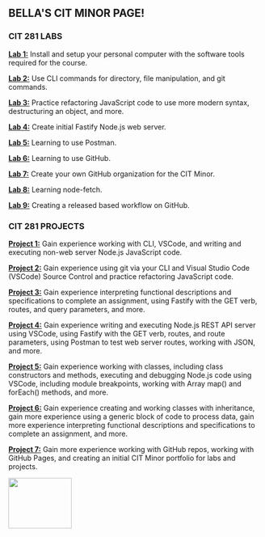 ## BELLA'S CIT MINOR PAGE! 


### CIT 281 LABS

**[Lab 1:](https://pages.github.com/)**
Install and setup your personal computer with the software tools required for the course.

**[Lab 2:](https://pages.github.com/)**
Use CLI commands for directory, file manipulation, and git commands.


**[Lab 3:](https://pages.github.com/)**
Practice refactoring JavaScript code to use more modern syntax, destructuring an object, and more.

**[Lab 4:](https://pages.github.com/)**
Create initial Fastify Node.js web server.

**[Lab 5:](https://pages.github.com/)**
Learning to use Postman.

**[Lab 6:](https://pages.github.com/)**
Learning to use GitHub.

**[Lab 7:](https://pages.github.com/)**
Create your own GitHub organization for the CIT Minor.

**[Lab 8:](https://pages.github.com/)**
Learning node-fetch. 

**[Lab 9:](https://pages.github.com/)**
Creating a released based workflow on GitHub.


### CIT 281 PROJECTS

**[Project 1:](https://pages.github.com/)**
Gain experience working with CLI, VSCode, and writing and executing non-web server Node.js JavaScript code.

**[Project 2:](https://pages.github.com/)**
Gain experience using git via your CLI and Visual Studio Code (VSCode) Source Control and practice refactoring JavaScript code.

**[Project 3:](https://pages.github.com/)**
Gain experience interpreting functional descriptions and specifications to complete an assignment, using Fastify with the GET verb, routes, and query parameters, and more.

**[Project 4:](https://pages.github.com/)**
Gain experience writing and executing Node.js REST API server using VSCode, using Fastify with the GET verb, routes, and route parameters, using Postman to test web server routes, working with JSON, and more.

**[Project 5:](https://pages.github.com/)**
Gain experience working with classes, including class constructors and methods, executing and debugging Node.js code using VSCode, including module breakpoints, working with Array map() and forEach() methods, and more.

**[Project 6:](https://pages.github.com/)**
Gain experience creating and working classes with inheritance, gain more experience using a generic block of code to process data, gain more experience interpreting functional descriptions and specifications to complete an assignment, and more.

**[Project 7:](https://pages.github.com/)**
Gain more experience working with GitHub repos, working with GitHub Pages, and creating an initial CIT Minor portfolio for labs and projects.

<img src="https://clipart.world/wp-content/uploads/2021/04/Old-Computer-clipart-transparent.png" width="125" height="100">
